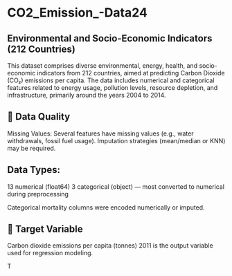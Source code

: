 # CO2_Emission_-Data24
## Environmental and Socio-Economic Indicators (212 Countries)
This dataset comprises diverse environmental, energy, health, and socio-economic indicators from 212 countries, aimed at predicting Carbon Dioxide (CO₂) emissions per capita. The data includes numerical and categorical features related to energy usage, pollution levels, resource depletion, and infrastructure, primarily around the years 2004 to 2014.

## 🧹 Data Quality

Missing Values:
Several features have missing values (e.g., water withdrawals, fossil fuel usage). Imputation strategies (mean/median or KNN) may be required.

## Data Types:
13 numerical (float64)
3 categorical (object) — most converted to numerical during preprocessing

Categorical mortality columns were encoded numerically or imputed.

## 🎯 Target Variable
Carbon dioxide emissions per capita (tonnes) 2011 is the output variable used for regression modeling.

T
